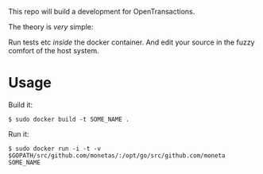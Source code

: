 This repo will build a development for OpenTransactions.

The theory is _very_ simple:

Run tests etc *inside* the docker container. And
edit your source in the fuzzy comfort of the host system.

# Usage

Build it:
```shell
$ sudo docker build -t SOME_NAME .
```

Run it:
```shell
$ sudo docker run -i -t -v $GOPATH/src/github.com/monetas/:/opt/go/src/github.com/moneta SOME_NAME
```

